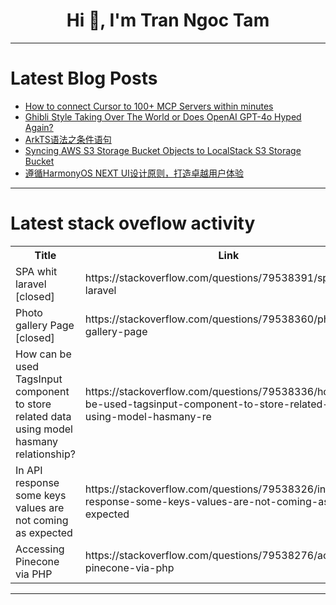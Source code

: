 <h1 align="center">Hi 👋, I'm Tran Ngoc Tam</h1>

---

# Latest Blog Posts 
<!-- BLOG-POST-LIST:START -->
- [How to connect Cursor to 100+ MCP Servers within minutes](https://dev.to/composiodev/how-to-connect-cursor-to-100-mcp-servers-within-minutes-3h74)
- [Ghibli Style Taking Over The World or Does OpenAI GPT-4o Hyped Again?](https://dev.to/abdibrokhim/ghibli-style-taking-over-the-world-or-does-openai-gpt-4o-hyped-again-1lj5)
- [ArkTS语法之条件语句](https://dev.to/jinghz98os/arktsyu-fa-zhi-tiao-jian-yu-ju-2p49)
- [Syncing AWS S3 Storage Bucket Objects to LocalStack S3 Storage Bucket](https://dev.to/roguecode25/syncing-aws-s3-storage-bucket-objects-to-localstack-s3-storage-bucket-46c9)
- [遵循HarmonyOS NEXT UI设计原则，打造卓越用户体验](https://dev.to/jinghz98os/zun-xun-harmonyos-next-uishe-ji-yuan-ze-da-zao-zhuo-yue-yong-hu-ti-yan-2bp3)
<!-- BLOG-POST-LIST:END -->

---

# Latest stack oveflow activity
<table>
  <tr><th>Title</th><th>Link</th></tr>
  <!-- STACKOVERFLOW:START --><tr><td>SPA whit laravel [closed]</td><td>https://stackoverflow.com/questions/79538391/spa-whit-laravel</td></tr><tr><td>Photo gallery Page [closed]</td><td>https://stackoverflow.com/questions/79538360/photo-gallery-page</td></tr><tr><td>How can be used TagsInput component to store related data using model hasmany relationship?</td><td>https://stackoverflow.com/questions/79538336/how-can-be-used-tagsinput-component-to-store-related-data-using-model-hasmany-re</td></tr><tr><td>In API response some keys values are not coming as expected</td><td>https://stackoverflow.com/questions/79538326/in-api-response-some-keys-values-are-not-coming-as-expected</td></tr><tr><td>Accessing Pinecone via PHP</td><td>https://stackoverflow.com/questions/79538276/accessing-pinecone-via-php</td></tr><!-- STACKOVERFLOW:END -->
</table>

---


